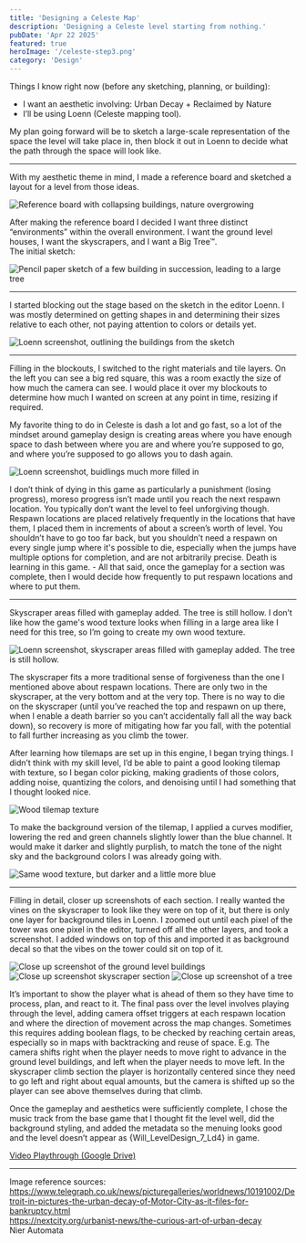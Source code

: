 ```yaml
---
title: 'Designing a Celeste Map'
description: 'Designing a Celeste level starting from nothing.'
pubDate: 'Apr 22 2025'
featured: true
heroImage: '/celeste-step3.png'
category: 'Design'
---
```



Things I know right now (before any sketching, planning, or building):
- I want an aesthetic involving: Urban Decay + Reclaimed by Nature
- I’ll be using Loenn (Celeste mapping tool).

My plan going forward will be to sketch a large-scale representation of the space the level will take place in, then block it out in Loenn to decide what the path through the space will look like.

---

With my aesthetic theme in mind, I made a reference board and sketched a layout for a level from those ideas.

![Reference board with collapsing buildings, nature overgrowing](/celeste-refboard.png)

After making the reference board I decided I want three distinct “environments” within the overall environment. I want the ground level houses, I want the skyscrapers, and I want a Big Tree™. \
The initial sketch:

![Pencil paper sketch of a few building in succession, leading to a large tree](/celeste-sketch.png)

---

I started blocking out the stage based on the sketch in the editor Loenn. I was mostly determined on getting shapes in and determining their sizes relative to each other, not paying attention to colors or details yet.

![Loenn screenshot, outlining the buildings from the sketch](/celeste-step1.png)

---

Filling in the blockouts, I switched to the right materials and tile layers. On the left you can see a big red square, this was a room exactly the size of how much the camera can see. I would place it over my blockouts to determine how much I wanted on screen at any point in time, resizing if required.

My favorite thing to do in Celeste is dash a lot and go fast, so a lot of the mindset around gameplay design is creating areas where you have enough space to dash between where you are and where you’re supposed to go, and where you’re supposed to go allows you to dash again.

![Loenn screenshot, buidlings much more filled in](/celeste-step2.png)

I don’t think of dying in this game as particularly a punishment (losing progress), moreso progress isn’t made until you reach the next respawn location. You typically don’t want the level to feel unforgiving though. Respawn locations are placed relatively frequently in the locations that have them, I placed them in increments of about a screen’s worth of level. You shouldn’t have to go too far back, but you shouldn’t need a respawn on every single jump where it's possible to die, especially when the jumps have multiple options for completion, and are not arbitrarily precise. Death is learning in this game. - All that said, once the gameplay for a section was complete, then I would decide how frequently to put respawn locations and where to put them.

---


Skyscraper areas filled with gameplay added. The tree is still hollow. I don’t like how the game's wood texture looks when filling in a large area like I need for this tree, so I’m going to create my own wood texture.

![Loenn screenshot, skyscraper areas filled with gameplay added. The tree is still hollow.](/celeste-step3.png)

The skyscraper fits a more traditional sense of forgiveness than the one I mentioned above about respawn locations. There are only two in the skyscraper, at the very bottom and at the very top. There is no way to die on the skyscraper (until you’ve reached the top and respawn on up there, when I enable a death barrier so you can’t accidentally fall all the way back down), so recovery is more of mitigating how far you fall, with the potential to fall further increasing as you climb the tower.

After learning how tilemaps are set up in this engine, I began trying things. I didn’t think with my skill level, I’d be able to paint a good looking tilemap with texture, so I began color picking, making gradients of those colors, adding noise, quantizing the colors, and denoising until I had something that I thought looked nice. 

![Wood tilemap texture](/celeste-treetex.png)

To make the background version of the tilemap, I applied a curves modifier, lowering the red and green channels slightly lower than the blue channel. It would make it darker and slightly purplish, to match the tone of the night sky and the background colors I was already going with.

![Same wood texture, but darker and a little more blue](/celeste-treetexshadow.png)

---


Filling in detail, closer up screenshots of each section. I really wanted the vines on the skyscraper to look like they were on top of it, but there is only one layer for background tiles in Loenn. I zoomed out until each pixel of the tower was one pixel in the editor, turned off all the other layers, and took a screenshot. I added windows on top of this and imported it as background decal so that the vibes on the tower could sit on top of it.

![Close up screenshot of the ground level buildings](/celeste-step4-1.png)
![Close up screenshot skyscraper section](/celeste-step4-2.png)
![Close up screenshot of a tree](/celeste-step4-3.png)

It’s important to show the player what is ahead of them so they have time to process, plan, and react to it. The final pass over the level involves playing through the level, adding camera offset triggers at each respawn location and where the direction of movement across the map changes. Sometimes this requires adding boolean flags, to be checked by reaching certain areas, especially so in maps with backtracking and reuse of space. E.g. The camera shifts right when the player needs to move right to advance in the ground level buildings, and left when the player needs to move left. In the skyscraper climb section the player is horizontally centered since they need to go left and right about equal amounts, but the camera is shifted up so the player can see above themselves during that climb.

Once the gameplay and aesthetics were sufficiently complete, I chose the music track from the base game that I thought fit the level well, did the background styling, and added the metadata so the menuing looks good and the level doesn’t appear as {Will_LevelDesign_7_Ld4} in game.


[Video Playthrough (Google Drive)](https://drive.google.com/file/d/1D_KzjujDWOYQVtO-c8Hcv9qbkaYhFGlp/view?usp=sharing)


---

Image reference sources: \
https://www.telegraph.co.uk/news/picturegalleries/worldnews/10191002/Detroit-in-pictures-the-urban-decay-of-Motor-City-as-it-files-for-bankruptcy.html \
https://nextcity.org/urbanist-news/the-curious-art-of-urban-decay \
Nier Automata 
